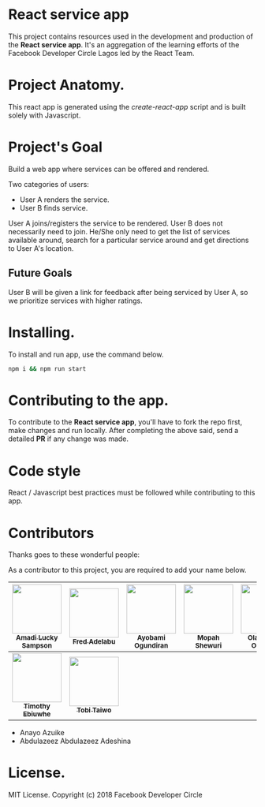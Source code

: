 # React service app
This project contains resources used in the development and production of the **React service app**. It's an aggregation of the learning efforts of the Facebook Developer Circle Lagos led by the React Team.

# Project Anatomy.
This react app is generated using the *create-react-app* script and is built solely with Javascript.

# Project's Goal
Build a web app where services can be offered and rendered.

Two categories of users:
- User A renders the service.
- User B finds service.

User A joins/registers the service to be rendered.
User B does not necessarily need to join. He/She only need to get the list of services available around, search for a particular service around and get directions to User A's location.

## Future Goals
User B will be given a link for feedback after being serviced by User A, so we prioritize services with higher ratings. <!-- Others will be stated here -->

# Installing.
To install and run app, use the command below.
```sh
npm i && npm run start
```

# Contributing to the app.
To contribute to the **React service app**, you'll have to fork the repo first, make changes and run locally. After completing the above said, send a detailed **PR** if any change was made.

# Code style
React / Javascript best practices must be followed while contributing to this app.



# Contributors

Thanks goes to these wonderful people:

<!-- ALL-CONTRIBUTORS-LIST:START - Do not remove or modify this section -->
<!-- prettier-ignore -->

As a contributor to this project, you are required to add your name below.


| [<img src="https://avatars2.githubusercontent.com/u/33874571?s=400&v=4" width="100px;"/><br /><sub><b>Amadi Lucky Sampson</b></sub>](https://github.com/w3bh4ck)<br/>  | [<img src="https://avatars1.githubusercontent.com/u/11753868?s=400&v=4" width="100px;"/><br /><sub><b>Fred Adelabu</b></sub>](https://github.com/fredneutron)<br/> | [<img src="https://github.com/codingnninja.png" width="100px;"><br><sub><b>Ayobami Ogundiran</b></sub>](https://github.com/codingnninja) | [<img src="https://github.com/mopilo.png" width="100px;"><br><sub><b>Mopah Shewuri</b></sub>](https://github.com/mopilo) | [<img src="https://github.com/olamilekan000.png" width="100px;"><br><sub><b>Olamilekan Odukoya</b></sub>](https://github.com/olamilekan000) | [<img src="https://github.com/gbmillz.png" width="100px;"><br><sub><b>Gbolahan Fawale</b></sub>](https://github.com/gbmillz) | [<img src="https://github.com/engreric.png" width="100px"><br><sub><b>Okemmadu Eric</b></sub>](https://github.com/engreric) |
| :---: | :---: | :---: | :---: | :---: | :---: | :---: |
| [<img src="Timothy Ebiuwhe.png" width="100px"><br><sub><b>Timothy Ebiuwhe</b></sub>](https://github.com/tandalf) |[<img src="https://github.com/rebirthtobi.png" width="100px"><br><sub><b>Tobi Taiwo</b></sub>](https://github.com/rebirthtobi)|

* Anayo Azuike
* Abdulazeez Abdulazeez Adeshina
<!-- * [Amadi Lucky Sampson ](https://github.com/w3bh4ck) -->
<!-- * [Fred Adelabu](https://github.com/fredneutron) -->
<!-- * [Ayobami Ogundiran](https://github.com/codingnninja) -->
<!-- * [Mopah Shewuri](https://github.com/mopilo) -->
<!-- * [Gbolahan Fawale](https://github.com/gbmillz) -->
<!-- * [Okemmadu Eric](https://github.com/engreric) -->
<!-- * [Timothy Ebiuwhe](https://github.com/tandalf) -->
<!-- * [Tobi Taiwo](https://github.com/rebirthtobi) -->
<!-- * [Olamilekan Odukoya](https://github.com/olamilekan000) -->

# License.
MIT License.
Copyright (c) 2018 Facebook Developer Circle
